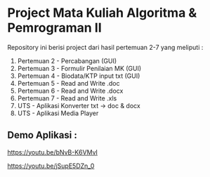 
# Project Mata Kuliah Algoritma & Pemrograman II 
Repository ini berisi project dari hasil pertemuan 2-7 yang meliputi :

 1. Pertemuan 2 - Percabangan (GUI)
 2. Pertemuan 3 - Formulir Penilaian MK (GUI)
 3. Pertemuan 4 - Biodata/KTP input txt (GUI)
 4. Pertemuan 5 - Read and Write .doc
 5. Pertemuan 6 - Read and Write .docx
 6. Pertemuan 7 - Read and Write .xls
 7. UTS - Aplikasi Konverter txt -> doc & docx
 8. UTS - Aplikasi Media Player
 
## Demo Aplikasi :
https://youtu.be/bNvB-K6VMvI

https://youtu.be/jSupE5DZn_0

